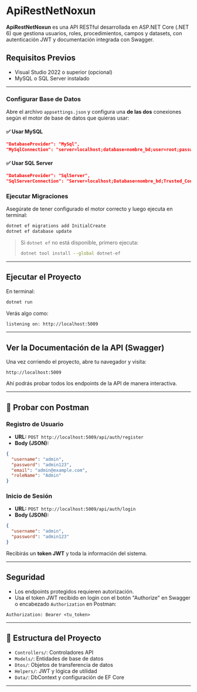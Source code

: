 # ApiRestNetNoxun

**ApiRestNetNoxun** es una API RESTful desarrollada en ASP.NET Core (.NET 6) que gestiona usuarios, roles, procedimientos, campos y datasets, con autenticación JWT y documentación integrada con Swagger.

## Requisitos Previos

- Visual Studio 2022 o superior (opcional)
- MySQL o SQL Server instalado

---

### Configurar Base de Datos

Abre el archivo `appsettings.json` y configura una **de las dos** conexiones según el motor de base de datos que quieras usar:

#### ✅ Usar MySQL

```json
"DatabaseProvider": "MySql",
"MySqlConnection": "server=localhost;database=nombre_bd;user=root;password=tu_contraseña;"
```

#### ✅ Usar SQL Server

```json
"DatabaseProvider": "SqlServer",
"SqlServerConnection": "Server=localhost;Database=nombre_bd;Trusted_Connection=True;MultipleActiveResultSets=true;"
```

### Ejecutar Migraciones

Asegúrate de tener configurado el motor correcto y luego ejecuta en terminal:

```bash
dotnet ef migrations add InitialCreate
dotnet ef database update
```

> Si `dotnet ef` no está disponible, primero ejecuta:
> ```bash
> dotnet tool install --global dotnet-ef
> ```

---

## Ejecutar el Proyecto

En terminal:

```bash
dotnet run
```

Verás algo como:

```bash
listening on: http://localhost:5009
```

---

## Ver la Documentación de la API (Swagger)

Una vez corriendo el proyecto, abre tu navegador y visita:

```
http://localhost:5009
```

Ahí podrás probar todos los endpoints de la API de manera interactiva.

---

## 🧪 Probar con Postman

### Registro de Usuario

- **URL:** `POST http://localhost:5009/api/auth/register`
- **Body (JSON):**
```json
{
  "username": "admin",
  "password": "admin123",
  "email": "admin@example.com",
  "roleName": "Admin"
}
```

### Inicio de Sesión

- **URL:** `POST http://localhost:5009/api/auth/login`
- **Body (JSON):**
```json
{
  "username": "admin",
  "password": "admin123"
}
```

Recibirás un **token JWT** y toda la información del sistema.

---

## Seguridad

- Los endpoints protegidos requieren autorización.
- Usa el token JWT recibido en login con el botón "Authorize" en Swagger o encabezado `Authorization` en Postman:

```
Authorization: Bearer <tu_token>
```

---

## 📂 Estructura del Proyecto

- `Controllers/`: Controladores API
- `Models/`: Entidades de base de datos
- `Dtos/`: Objetos de transferencia de datos
- `Helpers/`: JWT y lógica de utilidad
- `Data/`: DbContext y configuración de EF Core

---
